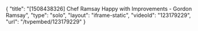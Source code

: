 {
    "title": "[1508438326] Chef Ramsay Happy with Improvements - Gordon Ramsay",
    "type": "solo",
    "layout": "iframe-static",
    "videoId": "123179229",
    "url": "\/tvpembed\/123179229"
}